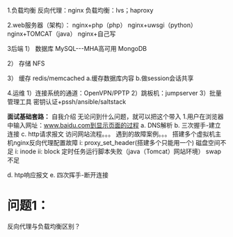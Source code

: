 1.负载均衡
反向代理：nginx
负载均衡：lvs；haproxy

2.web服务器（架构）：
nginx+php（php）
nginx+uwsgi（python）
nginx+TOMCAT（java）
nginx+自己写

3后端
1） 数据库
MySQL---MHA高可用
MongoDB

2） 存储
NFS

3） 缓存
redis/memcached
a.缓存数据库内容
b.做session会话共享

4.运维
1）连接系统的通道：OpenVPN/PPTP
2）跳板机：jumpserver
3）批量管理工具
密钥认证+pssh/ansible/saltstack


**面试基础套路：**
自我介绍
无论问到什么问题，就可以把这个带入
1.用户在浏览器中输入网址：www.baidu.com到显示页面的过程
a. DNS解析
b. 三次握手-建立连接
c. http请求报文
访问网站流程。。。
遇到的故障案例。。。
	搭建多个虚拟机主机nginx反向代理配置故障
		i: proxy_set_header(搭建多个只能用一个)
	磁盘空间不足
		i: inode
 		ii: block
定时任务运行脚本失败（java（Tomcat）网站环境）
swap不足	

d. htp响应报文
e. 四次挥手-断开连接

# 问题1：
反向代理与负载均衡区别？

